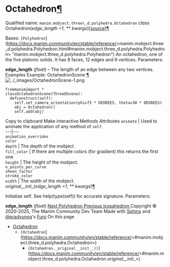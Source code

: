 # Octahedron[¶](https://docs.manim.community/en/stable/reference/<#octahedron> "Link to this heading")
Qualified name: `manim.mobject.three\_d.polyhedra.Octahedron`
_class_ Octahedron(_edge_length =1_, _** kwargs_)[[source]](https://docs.manim.community/en/stable/reference/<../_modules/manim/mobject/three_d/polyhedra.html#Octahedron>)[¶](https://docs.manim.community/en/stable/reference/<#manim.mobject.three_d.polyhedra.Octahedron> "Link to this definition")
    
Bases: `[Polyhedron`](https://docs.manim.community/en/stable/reference/<manim.mobject.three_d.polyhedra.Polyhedron.html#manim.mobject.three_d.polyhedra.Polyhedron> "manim.mobject.three_d.polyhedra.Polyhedron")
An octahedron, one of the five platonic solids. It has 8 faces, 12 edges and 6 vertices.
Parameters:
    
**edge_length** (_float_) – The length of an edge between any two vertices.
Examples
Example: OctahedronScene [¶](https://docs.manim.community/en/stable/reference/<#octahedronscene>)
![../_images/OctahedronScene-1.png](https://docs.manim.community/en/stable/_images/OctahedronScene-1.png)
```
frommanimimport *
classOctahedronScene(ThreeDScene):
  defconstruct(self):
    self.set_camera_orientation(phi=75 * DEGREES, theta=30 * DEGREES)
    obj = Octahedron()
    self.add(obj)

```
Copy to clipboard
Make interactive
Methods
Attributes
`animate` | Used to animate the application of any method of `self`.  
---|---  
`animation_overrides`  
`color`  
`depth` | The depth of the mobject.  
`fill_color` | If there are multiple colors (for gradient) this returns the first one  
`height` | The height of the mobject.  
`n_points_per_curve`  
`sheen_factor`  
`stroke_color`  
`width` | The width of the mobject.  
_original__init__(_edge_length =1_, _** kwargs_)[¶](https://docs.manim.community/en/stable/reference/<#manim.mobject.three_d.polyhedra.Octahedron._original__init__> "Link to this definition")
    
Initialize self. See help(type(self)) for accurate signature.
Parameters:
    
**edge_length** (_float_)
[ Next Polyhedron ](https://docs.manim.community/en/stable/reference/<manim.mobject.three_d.polyhedra.Polyhedron.html>) [ Previous Icosahedron ](https://docs.manim.community/en/stable/reference/<manim.mobject.three_d.polyhedra.Icosahedron.html>)
Copyright © 2020-2025, The Manim Community Dev Team 
Made with [Sphinx](https://docs.manim.community/en/stable/reference/<https:/www.sphinx-doc.org/>) and [@pradyunsg](https://docs.manim.community/en/stable/reference/<https:/pradyunsg.me>)'s [Furo](https://docs.manim.community/en/stable/reference/<https:/github.com/pradyunsg/furo>)
On this page 
  * [Octahedron](https://docs.manim.community/en/stable/reference/<#>)
    * `[Octahedron`](https://docs.manim.community/en/stable/reference/<#manim.mobject.three_d.polyhedra.Octahedron>)
      * `[Octahedron._original__init__()`](https://docs.manim.community/en/stable/reference/<#manim.mobject.three_d.polyhedra.Octahedron._original__init__>)


